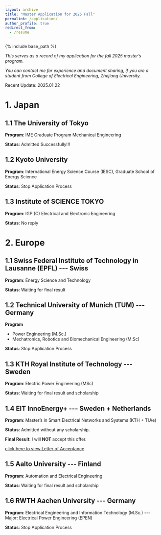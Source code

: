 ```yaml
---
layout: archive
title: "Master Application for 2025 Fall"
permalink: /application/
author_profile: true
redirect_from:
  - /resume
---
```


{% include base_path %}


*This serves as a record of my application for the fall 2025 master’s program.*

*You can contact me for experience and document sharing, if you are a student from College of Electrical Engineering, Zhejiang University.*

Recent Update: 2025.01.22

# 1. Japan

## 1.1 The University of Tokyo

**Program**: IME Graduate Program Mechanical Engineering

**Status**: Admitted Successfully!!!

## 1.2 Kyoto University

**Program**: International Energy Science Course (IESC), Graduate School of Energy Science

**Status**: Stop Application Process

## 1.3 Institute of SCIENCE TOKYO

**Program**: IGP (C) Electrical and Electronic Engineering

**Status**: No reply

# 2. Europe

## 1.1 Swiss Federal Institute of Technology in Lausanne (EPFL) --- Swiss

**Program**: Energy Science and Technology

**Status**: Waiting for final result

## 1.2 Technical University of Munich (TUM) --- Germany

**Program**

* Power Engineering (M.Sc.)
* Mechatronics, Robotics and Biomechanical Engineering (M.Sc)

**Status**: Stop Application Process

## 1.3 KTH Royal Institute of Technology --- Sweden

**Program**: Electric Power Engineering (MSc)

**Status**: Waiting for final result and scholarship

## 1.4 EIT InnoEnergy+ --- Sweden + Netherlands

**Program**: Master’s in Smart Electrical Networks and Systems (KTH + TU/e)

**Status**: Admitted without any scholarship.

**Final Result**: I will **NOT** accept this offer.

[click here to view Letter of Acceptance](https://ZhuZixuan0809.github.io/files/SENSE-Conditional-Acceptance-Letter.pdf)

## 1.5 Aalto University --- Finland

**Program**: Automation and Electrical Engineering

**Status**: Waiting for final result and scholarship

## 1.6 RWTH Aachen University --- Germany

**Program**: Electrical Engineering and Information Technology (M.Sc.) --- Major: Electrical Power Engineering (EPEN)

**Status**: Stop Application Process
